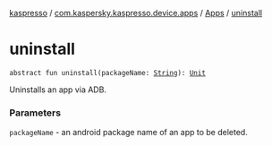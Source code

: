 [kaspresso](../../index.md) / [com.kaspersky.kaspresso.device.apps](../index.md) / [Apps](index.md) / [uninstall](./uninstall.md)

# uninstall

`abstract fun uninstall(packageName: `[`String`](https://kotlinlang.org/api/latest/jvm/stdlib/kotlin/-string/index.html)`): `[`Unit`](https://kotlinlang.org/api/latest/jvm/stdlib/kotlin/-unit/index.html)

Uninstalls an app via ADB.

### Parameters

`packageName` - an android package name of an app to be deleted.